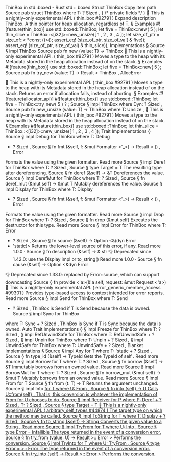 ThinBox in std::boxed - Rust
std
::
boxed
Struct
ThinBox
Copy item path
Source
pub struct ThinBox<T>
where
    T: ?
Sized
,
{
/* private fields */
}
🔬
This is a nightly-only experimental API. (
thin_box
#92791
)
Expand description
ThinBox.
A thin pointer for heap allocation, regardless of T.
§
Examples
#![feature(thin_box)]
use
std::boxed::ThinBox;
let
five = ThinBox::new(
5
);
let
thin_slice = ThinBox::<[i32]>::new_unsize([
1
,
2
,
3
,
4
]);
let
size_of_ptr = size_of::<
*const
()>();
assert_eq!
(size_of_ptr, size_of_val(
&
five));
assert_eq!
(size_of_ptr, size_of_val(
&
thin_slice));
Implementations
§
Source
§
impl<T>
ThinBox
<T>
Source
pub fn
new
(value: T) ->
ThinBox
<T>
🔬
This is a nightly-only experimental API. (
thin_box
#92791
)
Moves a type to the heap with its
Metadata
stored in the heap allocation instead of on
the stack.
§
Examples
#![feature(thin_box)]
use
std::boxed::ThinBox;
let
five = ThinBox::new(
5
);
Source
pub fn
try_new
(value: T) ->
Result
<
ThinBox
<T>,
AllocError
>
🔬
This is a nightly-only experimental API. (
thin_box
#92791
)
Moves a type to the heap with its
Metadata
stored in the heap allocation instead of on
the stack. Returns an error if allocation fails, instead of aborting.
§
Examples
#![feature(allocator_api)]
#![feature(thin_box)]
use
std::boxed::ThinBox;
let
five = ThinBox::try_new(
5
)
?
;
Source
§
impl<Dyn>
ThinBox
<Dyn>
where
    Dyn: ?
Sized
,
Source
pub fn
new_unsize
<T>(value: T) ->
ThinBox
<Dyn>
where
    T:
Unsize
<Dyn>,
🔬
This is a nightly-only experimental API. (
thin_box
#92791
)
Moves a type to the heap with its
Metadata
stored in the heap allocation instead of on
the stack.
§
Examples
#![feature(thin_box)]
use
std::boxed::ThinBox;
let
thin_slice = ThinBox::<[i32]>::new_unsize([
1
,
2
,
3
,
4
]);
Trait Implementations
§
Source
§
impl<T>
Debug
for
ThinBox
<T>
where
    T:
Debug
+ ?
Sized
,
Source
§
fn
fmt
(&self, f: &mut
Formatter
<'_>) ->
Result
<
()
,
Error
>
Formats the value using the given formatter.
Read more
Source
§
impl<T>
Deref
for
ThinBox
<T>
where
    T: ?
Sized
,
Source
§
type
Target
= T
The resulting type after dereferencing.
Source
§
fn
deref
(&self) ->
&T
Dereferences the value.
Source
§
impl<T>
DerefMut
for
ThinBox
<T>
where
    T: ?
Sized
,
Source
§
fn
deref_mut
(&mut self) ->
&mut T
Mutably dereferences the value.
Source
§
impl<T>
Display
for
ThinBox
<T>
where
    T:
Display
+ ?
Sized
,
Source
§
fn
fmt
(&self, f: &mut
Formatter
<'_>) ->
Result
<
()
,
Error
>
Formats the value using the given formatter.
Read more
Source
§
impl<T>
Drop
for
ThinBox
<T>
where
    T: ?
Sized
,
Source
§
fn
drop
(&mut self)
Executes the destructor for this type.
Read more
Source
§
impl<T>
Error
for
ThinBox
<T>
where
    T:
Error
+ ?
Sized
,
Source
§
fn
source
(&self) ->
Option
<&(dyn
Error
+ 'static)>
Returns the lower-level source of this error, if any.
Read more
1.0.0
·
Source
§
fn
description
(&self) -> &
str
👎
Deprecated since 1.42.0: use the Display impl or to_string()
Read more
1.0.0
·
Source
§
fn
cause
(&self) ->
Option
<&dyn
Error
>
👎
Deprecated since 1.33.0: replaced by Error::source, which can support downcasting
Source
§
fn
provide
<'a>(&'a self, request: &mut
Request
<'a>)
🔬
This is a nightly-only experimental API. (
error_generic_member_access
#99301
)
Provides type-based access to context intended for error reports.
Read more
Source
§
impl<T>
Send
for
ThinBox
<T>
where
    T:
Send
+ ?
Sized
,
ThinBox<T>
is
Send
if
T
is
Send
because the data is owned.
Source
§
impl<T>
Sync
for
ThinBox
<T>
where
    T:
Sync
+ ?
Sized
,
ThinBox<T>
is
Sync
if
T
is
Sync
because the data is owned.
Auto Trait Implementations
§
§
impl<T>
Freeze
for
ThinBox
<T>
where
    T: ?
Sized
,
§
impl<T>
RefUnwindSafe
for
ThinBox
<T>
where
    T:
RefUnwindSafe
+ ?
Sized
,
§
impl<T>
Unpin
for
ThinBox
<T>
where
    T:
Unpin
+ ?
Sized
,
§
impl<T>
UnwindSafe
for
ThinBox
<T>
where
    T:
UnwindSafe
+ ?
Sized
,
Blanket Implementations
§
Source
§
impl<T>
Any
for T
where
    T: 'static + ?
Sized
,
Source
§
fn
type_id
(&self) ->
TypeId
Gets the
TypeId
of
self
.
Read more
Source
§
impl<T>
Borrow
<T> for T
where
    T: ?
Sized
,
Source
§
fn
borrow
(&self) ->
&T
Immutably borrows from an owned value.
Read more
Source
§
impl<T>
BorrowMut
<T> for T
where
    T: ?
Sized
,
Source
§
fn
borrow_mut
(&mut self) ->
&mut T
Mutably borrows from an owned value.
Read more
Source
§
impl<T>
From
<T> for T
Source
§
fn
from
(t: T) -> T
Returns the argument unchanged.
Source
§
impl<T, U>
Into
<U> for T
where
    U:
From
<T>,
Source
§
fn
into
(self) -> U
Calls
U::from(self)
.
That is, this conversion is whatever the implementation of
From
<T> for U
chooses to do.
Source
§
impl<P, T>
Receiver
for P
where
    P:
Deref
<Target = T> + ?
Sized
,
    T: ?
Sized
,
Source
§
type
Target
= T
🔬
This is a nightly-only experimental API. (
arbitrary_self_types
#44874
)
The target type on which the method may be called.
Source
§
impl<T>
ToString
for T
where
    T:
Display
+ ?
Sized
,
Source
§
fn
to_string
(&self) ->
String
Converts the given value to a
String
.
Read more
Source
§
impl<T, U>
TryFrom
<U> for T
where
    U:
Into
<T>,
Source
§
type
Error
=
Infallible
The type returned in the event of a conversion error.
Source
§
fn
try_from
(value: U) ->
Result
<T, <T as
TryFrom
<U>>::
Error
>
Performs the conversion.
Source
§
impl<T, U>
TryInto
<U> for T
where
    U:
TryFrom
<T>,
Source
§
type
Error
= <U as
TryFrom
<T>>::
Error
The type returned in the event of a conversion error.
Source
§
fn
try_into
(self) ->
Result
<U, <U as
TryFrom
<T>>::
Error
>
Performs the conversion.
